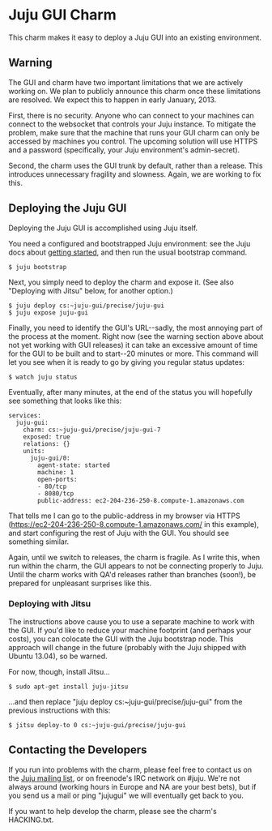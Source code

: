 # Juju GUI Charm #

This charm makes it easy to deploy a Juju GUI into an existing environment.


## Warning ##

The GUI and charm have two important limitations that we are actively working
on.  We plan to publicly announce this charm once these limitations are
resolved.  We expect this to happen in early January, 2013.

First, there is no security.  Anyone who can connect to your machines can
connect to the websocket that controls your Juju instance.  To mitigate the
problem, make sure that the machine that runs your GUI charm can only be
accessed by machines you control.  The upcoming solution will use HTTPS and a
password (specifically, your Juju environment's admin-secret).

Second, the charm uses the GUI trunk by default, rather than a release.  This
introduces unnecessary fragility and slowness.  Again, we are working to fix
this.


## Deploying the Juju GUI ##

Deploying the Juju GUI is accomplished using Juju itself.

You need a configured and bootstrapped Juju environment: see the Juju docs
about [getting started](https://juju.ubuntu.com/docs/getting-started.html),
and then run the usual bootstrap command.

    $ juju bootstrap

Next, you simply need to deploy the charm and expose it.  (See also "Deploying
with Jitsu" below, for another option.)

    $ juju deploy cs:~juju-gui/precise/juju-gui
    $ juju expose juju-gui

Finally, you need to identify the GUI's URL--sadly, the most annoying part of
the process at the moment.  Right now (see the warning section above about not
yet working with GUI releases) it can take an excessive amount of time for the
GUI to be built and to start--20 minutes or more.  This command will let you
see when it is ready to go by giving you regular status updates:

    $ watch juju status

Eventually, after many minutes, at the end of the status you will hopefully see
something that looks like this:

    services:
      juju-gui:
        charm: cs:~juju-gui/precise/juju-gui-7
        exposed: true
        relations: {}
        units:
          juju-gui/0:
            agent-state: started
            machine: 1
            open-ports:
            - 80/tcp
            - 8080/tcp
            public-address: ec2-204-236-250-8.compute-1.amazonaws.com

That tells me I can go to the public-address in my browser via HTTPS
(https://ec2-204-236-250-8.compute-1.amazonaws.com/ in this example), and start
configuring the rest of Juju with the GUI.  You should see something similar.

Again, until we switch to releases, the charm is fragile.  As I write this,
when run within the charm, the GUI appears to not be connecting properly to
Juju.  Until the charm works with QA'd releases rather than branches (soon!),
be prepared for unpleasant surprises like this.


### Deploying with Jitsu ###

The instructions above cause you to use a separate machine to work with the
GUI.  If you'd like to reduce your machine footprint (and perhaps your costs),
you can colocate the GUI with the Juju bootstrap node.  This approach will
change in the future (probably with the Juju shipped with Ubuntu 13.04), so be
warned.

For now, though, install Jitsu...

    $ sudo apt-get install juju-jitsu

...and then replace "juju deploy cs:~juju-gui/precise/juju-gui" from the
previous instructions with this:

    $ jitsu deploy-to 0 cs:~juju-gui/precise/juju-gui

## Contacting the Developers ##

If you run into problems with the charm, please feel free to contact us on the
[Juju mailing list](https://lists.ubuntu.com/mailman/listinfo/juju), or on
freenode's IRC network on #juju.  We're not always around (working hours in
Europe and NA are your best bets), but if you send us a mail or ping "jujugui"
we will eventually get back to you.

If you want to help develop the charm, please see the charm's HACKING.txt.
